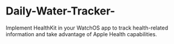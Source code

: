 # Daily-Water-Tracker-
Implement HealthKit in your WatchOS app to track health-related information and take advantage of Apple Health capabilities.
